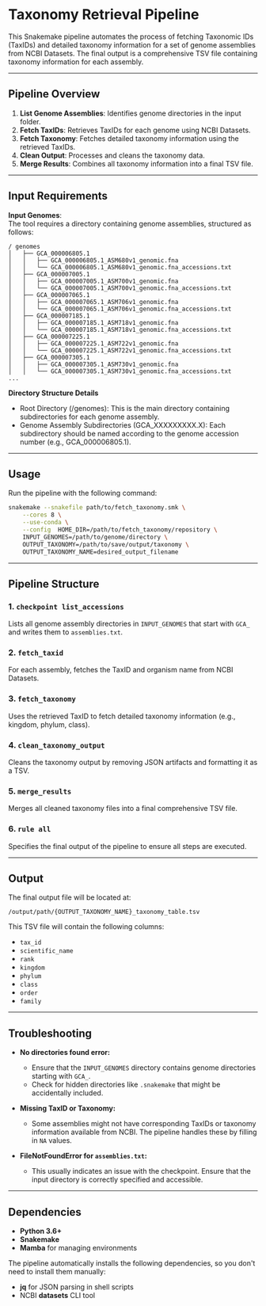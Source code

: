 # Taxonomy Retrieval Pipeline

This Snakemake pipeline automates the process of fetching Taxonomic IDs (TaxIDs) and detailed taxonomy information for a set of genome assemblies from NCBI Datasets. The final output is a comprehensive TSV file containing taxonomy information for each assembly.

---

## Pipeline Overview

1. **List Genome Assemblies**: Identifies genome directories in the input folder.
2. **Fetch TaxIDs**: Retrieves TaxIDs for each genome using NCBI Datasets.
3. **Fetch Taxonomy**: Fetches detailed taxonomy information using the retrieved TaxIDs.
4. **Clean Output**: Processes and cleans the taxonomy data.
5. **Merge Results**: Combines all taxonomy information into a final TSV file.

---

## **Input Requirements**

**Input Genomes**:  
The tool requires a directory containing genome assemblies, structured as follows:

```text
/ genomes
│   ├── GCA_000006805.1
│   │   ├── GCA_000006805.1_ASM680v1_genomic.fna
│   │   └── GCA_000006805.1_ASM680v1_genomic.fna_accessions.txt
│   ├── GCA_000007005.1
│   │   ├── GCA_000007005.1_ASM700v1_genomic.fna
│   │   └── GCA_000007005.1_ASM700v1_genomic.fna_accessions.txt
│   ├── GCA_000007065.1
│   │   ├── GCA_000007065.1_ASM706v1_genomic.fna
│   │   └── GCA_000007065.1_ASM706v1_genomic.fna_accessions.txt
│   ├── GCA_000007185.1
│   │   ├── GCA_000007185.1_ASM718v1_genomic.fna
│   │   └── GCA_000007185.1_ASM718v1_genomic.fna_accessions.txt
│   ├── GCA_000007225.1
│   │   ├── GCA_000007225.1_ASM722v1_genomic.fna
│   │   └── GCA_000007225.1_ASM722v1_genomic.fna_accessions.txt
│   ├── GCA_000007305.1
│   │   ├── GCA_000007305.1_ASM730v1_genomic.fna
│   │   └── GCA_000007305.1_ASM730v1_genomic.fna_accessions.txt
...
```
**Directory Structure Details**
- Root Directory (/genomes):
This is the main directory containing subdirectories for each genome assembly.
- Genome Assembly Subdirectories (GCA_XXXXXXXXX.X):
Each subdirectory should be named according to the genome accession number (e.g., GCA_000006805.1).
---

## Usage

Run the pipeline with the following command:

```bash
snakemake --snakefile path/to/fetch_taxonomy.smk \
    --cores 8 \
    --use-conda \
    --config  HOME_DIR=/path/to/fetch_taxonomy/repository \
    INPUT_GENOMES=/path/to/genome/directory \
    OUTPUT_TAXONOMY=/path/to/save/output/taxonomy \
    OUTPUT_TAXONOMY_NAME=desired_output_filename
```

---

## Pipeline Structure

### 1. **`checkpoint list_accessions`**
Lists all genome assembly directories in `INPUT_GENOMES` that start with `GCA_` and writes them to `assemblies.txt`.

### 2. **`fetch_taxid`**
For each assembly, fetches the TaxID and organism name from NCBI Datasets.

### 3. **`fetch_taxonomy`**
Uses the retrieved TaxID to fetch detailed taxonomy information (e.g., kingdom, phylum, class).

### 4. **`clean_taxonomy_output`**
Cleans the taxonomy output by removing JSON artifacts and formatting it as a TSV.

### 5. **`merge_results`**
Merges all cleaned taxonomy files into a final comprehensive TSV file.

### 6. **`rule all`**
Specifies the final output of the pipeline to ensure all steps are executed.

---

## Output

The final output file will be located at:

```
/output/path/{OUTPUT_TAXONOMY_NAME}_taxonomy_table.tsv
```

This TSV file will contain the following columns:

- `tax_id`
- `scientific_name`
- `rank`
- `kingdom`
- `phylum`
- `class`
- `order`
- `family`

---

## Troubleshooting

- **No directories found error:**
  - Ensure that the `INPUT_GENOMES` directory contains genome directories starting with `GCA_`.
  - Check for hidden directories like `.snakemake` that might be accidentally included.

- **Missing TaxID or Taxonomy:**
  - Some assemblies might not have corresponding TaxIDs or taxonomy information available from NCBI. The pipeline handles these by filling in `NA` values.

- **FileNotFoundError for `assemblies.txt`:**
  - This usually indicates an issue with the checkpoint. Ensure that the input directory is correctly specified and accessible.


---

## **Dependencies**

- **Python 3.6+**
- **Snakemake**
- **Mamba** for managing environments

The pipeline automatically installs the following dependencies, so you don't need to install them manually:

- **jq** for JSON parsing in shell scripts
- NCBI **datasets** CLI tool

